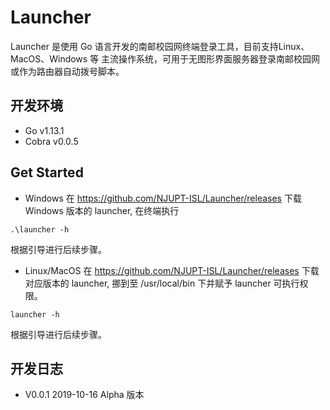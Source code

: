 # Launcher
Launcher 是使用 Go 语言开发的南邮校园网终端登录工具，目前支持Linux、MacOS、Windows 等
主流操作系统，可用于无图形界面服务器登录南邮校园网或作为路由器自动拨号脚本。

## 开发环境
- Go v1.13.1
- Cobra v0.0.5

## Get Started
- Windows
在 https://github.com/NJUPT-ISL/Launcher/releases 下载 Windows 版本的 launcher, 在终端执行
```shell
.\launcher -h 
```
根据引导进行后续步骤。
- Linux/MacOS
在 https://github.com/NJUPT-ISL/Launcher/releases 下载对应版本的 launcher, 
挪到至 /usr/local/bin 下并赋予 launcher 可执行权限。
```shell 
launcher -h
```
根据引导进行后续步骤。
## 开发日志
- V0.0.1 2019-10-16 Alpha 版本

